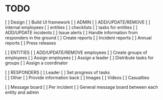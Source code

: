 # TODO

[ ] Design
[ ] Build UI framework
[ ] ADMIN
    [ ] ADD/UPDATE/REMOVE
        [ ] internal employees
        [ ] entities
        [ ] checklists
        [ ] tasks for entities
    [ ] ADD/UPDATE incidents
    [ ] Issue alerts
    [ ] Handle information from responders in the ground
    [ ] Create reports
        [ ] Incident reports
        [ ] Annual reports
        [ ] Press releases

[ ] ENTITIES
    [ ] ADD/UPDATE/REMOVE employees
    [ ] Create groups of employees
        [ ] Assign employees
        [ ] Assign a leader
    [ ] Distribute tasks for groups
    [ ] Assign a coordinator

[ ] RESPONDERS
    [ ] Leader
        [ ] Set progress of tasks        
    [ ] Other
        [ ] Provide information back
            [ ] Images
            [ ] Videos
            [ ] Casualties

[ ] Message board
    [ ] Per incident
    [ ] General message board between each entity and admin
